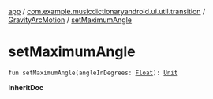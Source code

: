 [app](../../index.md) / [com.example.musicdictionaryandroid.ui.util.transition](../index.md) / [GravityArcMotion](index.md) / [setMaximumAngle](./set-maximum-angle.md)

# setMaximumAngle

`fun setMaximumAngle(angleInDegrees: `[`Float`](https://kotlinlang.org/api/latest/jvm/stdlib/kotlin/-float/index.html)`): `[`Unit`](https://kotlinlang.org/api/latest/jvm/stdlib/kotlin/-unit/index.html)

**InheritDoc**

